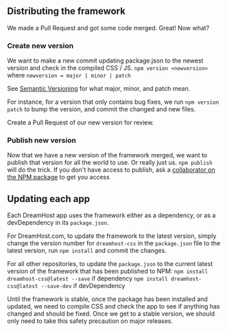 ## Distributing the framework
We made a Pull Request and got some code merged. Great! Now what?

### Create new version
We want to make a new commit updating package.json to the newest version and check in the compiled CSS / JS.
`npm version <newversion>` where `newversion = major | minor | patch`

See [Semantic Versioning](http://semver.org) for what major, minor, and patch mean.

For instance, for a version that only contains bug fixes, we run `npm version patch` to bump the version, and commit the changed and new files.

Create a Pull Request of our new version for review.

### Publish new version
Now that we have a new version of the framework merged, we want to publish that version for all the world to use. Or really just us. `npm publish` will do the trick. If you don't have access to publish, ask a [collaborator on the NPM package](https://www.npmjs.com/package/dreamhost-css/access) to get you access

## Updating each app
Each DreamHost app uses the framework either as a dependency, or as a devDependency in its `package.json`.

For DreamHost.com, to update the framework to the latest version, simply change the version number for `dreamhost-css` in the `package.json` file to the latest version, run `npm install` and commit the changes.

For all other repositories, to update the `package.json` to the current latest version of the framework that has been published to NPM:
`npm install dreamhost-css@latest --save` if dependency
`npm install dreamhost-css@latest --save-dev` if devDependency

Until the framework is stable, once the package has been installed and updated, we need to compile CSS and check the app to see if anything has changed and should be fixed. Once we get to a stable version, we should only need to take this safety precaution on major releases.
